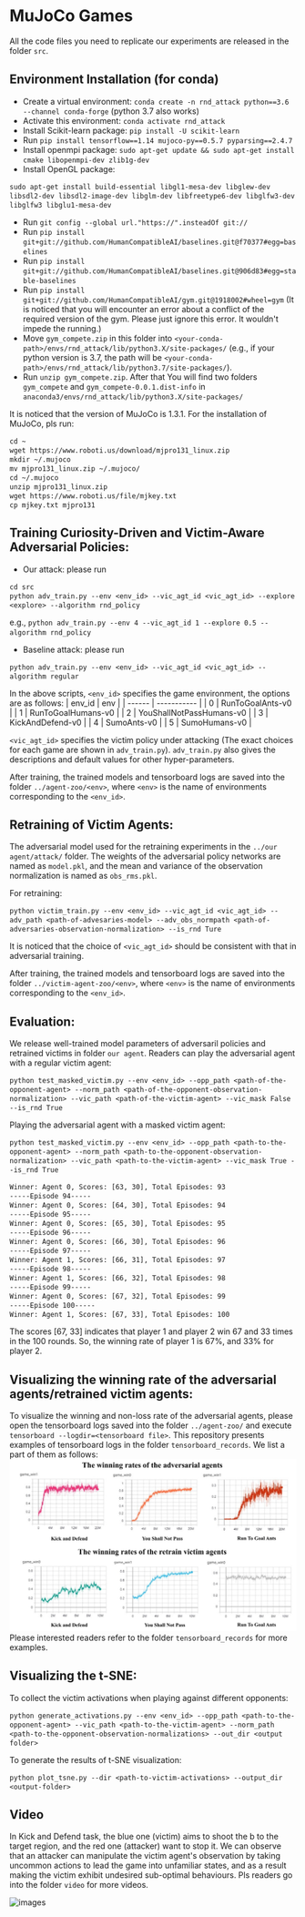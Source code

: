 
# MuJoCo Games

All the code files you need to replicate our experiments are released in the folder `src`.

## Environment Installation (for conda)

* Create a virtual environment: `conda create -n rnd_attack python==3.6 --channel conda-forge` (python 3.7 also works)
* Activate this environment: `conda activate rnd_attack`
* Install Scikit-learn package: `pip install -U scikit-learn`
* Run `pip install tensorflow==1.14 mujoco-py==0.5.7 pyparsing==2.4.7`
* Install openmpi package: `sudo apt-get update && sudo apt-get install cmake libopenmpi-dev zlib1g-dev`
* Install OpenGL package: 
```
sudo apt-get install build-essential libgl1-mesa-dev libglew-dev libsdl2-dev libsdl2-image-dev libglm-dev libfreetype6-dev libglfw3-dev libglfw3 libglu1-mesa-dev 
```
* Run `git config --global url."https://".insteadOf git://`
* Run `pip install git+git://github.com/HumanCompatibleAI/baselines.git@f70377#egg=baselines`
* Run `pip install git+git://github.com/HumanCompatibleAI/baselines.git@906d83#egg=stable-baselines`
* Run `pip install git+git://github.com/HumanCompatibleAI/gym.git@1918002#wheel=gym`
(It is noticed that you will encounter an error about a conflict of the required version of the gym. Please just ignore this error. It wouldn't impede the running.)
* Move `gym_compete.zip` in this folder into `<your-conda-path>/envs/rnd_attack/lib/python3.X/site-packages/` (e.g., if your python version is 3.7, the path will be `<your-conda-path>/envs/rnd_attack/lib/python3.7/site-packages/`).
* Run `unzip gym_compete.zip`. After that You will find two folders `gym_compete` and `gym_compete-0.0.1.dist-info` in `anaconda3/envs/rnd_attack/lib/python3.X/site-packages/`

It is noticed that the version of MuJoCo is 1.3.1. For the installation of MuJoCo, pls run:
```
cd ~
wget https://www.roboti.us/download/mjpro131_linux.zip
mkdir ~/.mujoco
mv mjpro131_linux.zip ~/.mujoco/
cd ~/.mujoco 
unzip mjpro131_linux.zip 
wget https://www.roboti.us/file/mjkey.txt
cp mjkey.txt mjpro131
```

## Training Curiosity-Driven and Victim-Aware Adversarial Policies:

- Our attack: please run 
```
cd src
python adv_train.py --env <env_id> --vic_agt_id <vic_agt_id> --explore <explore> --algorithm rnd_policy
```
e.g., `python adv_train.py --env 4 --vic_agt_id 1 --explore 0.5 --algorithm rnd_policy`
- Baseline attack: please run
```
python adv_train.py --env <env_id> --vic_agt_id <vic_agt_id> --algorithm regular
```
In the above scripts, `<env_id>` specifies the game environment, the options are as follows:
| env_id | env |
| ------ | ----------- |
| 0      |  RunToGoalAnts-v0           |
| 1      |  RunToGoalHumans-v0           |
| 2      |  YouShallNotPassHumans-v0           |
| 3      |  KickAndDefend-v0           |
| 4      | SumoAnts-v0            |
| 5      |  SumoHumans-v0           |

`<vic_agt_id>` specifies the victim policy under attacking (The exact choices for each game are shown in ```adv_train.py```). ```adv_train.py``` also gives the descriptions and default values for other hyper-parameters.
 
After training, the trained models and tensorboard logs are saved into the folder `../agent-zoo/<env>`, where `<env>` is the name of environments corresponding to the `<env_id>`.

## Retraining of Victim Agents:

The adversarial model used for the retraining experiments in the `../our agent/attack/` folder. The weights of the adversarial policy networks are named as ```model.pkl```, and the mean and variance of the observation normalization is named as `obs_rms.pkl`.

For retraining:
```
python victim_train.py --env <env_id> --vic_agt_id <vic_agt_id> --adv_path <path-of-advesaries-model> --adv_obs_normpath <path-of-adversaries-observation-normalization> --is_rnd Ture
```

It is noticed that the choice of `<vic_agt_id>` should be consistent with that in adversarial training.

After training, the trained models and tensorboard logs are saved into the folder `../victim-agent-zoo/<env>`, where `<env>` is the name of environments corresponding to the `<env_id>`.


## Evaluation:

We release well-trained model parameters of adversaril policies and retrained victims in folder `our agent`. Readers can play the adversarial agent with a regular victim agent: 
```
python test_masked_victim.py --env <env_id> --opp_path <path-of-the-opponent-agent> --norm_path <path-of-the-opponent-observation-normalization> --vic_path <path-of-the-victim-agent> --vic_mask False --is_rnd True
```
Playing the adversarial agent with a masked victim agent: 
```
python test_masked_victim.py --env <env_id> --opp_path <path-to-the-opponent-agent> --norm_path <path-to-the-opponent-observation-normalization> --vic_path <path-to-the-victim-agent> --vic_mask True --is_rnd True
```
```
Winner: Agent 0, Scores: [63, 30], Total Episodes: 93
-----Episode 94-----
Winner: Agent 0, Scores: [64, 30], Total Episodes: 94
-----Episode 95-----
Winner: Agent 0, Scores: [65, 30], Total Episodes: 95
-----Episode 96-----
Winner: Agent 0, Scores: [66, 30], Total Episodes: 96
-----Episode 97-----
Winner: Agent 1, Scores: [66, 31], Total Episodes: 97
-----Episode 98-----
Winner: Agent 1, Scores: [66, 32], Total Episodes: 98
-----Episode 99-----
Winner: Agent 0, Scores: [67, 32], Total Episodes: 99
-----Episode 100-----
Winner: Agent 1, Scores: [67, 33], Total Episodes: 100
```
The scores [67, 33] indicates that player 1 and player 2 win 67 and 33 times in the 100 rounds. So, the winning rate of player 1 is 67%, and 33% for player 2.



## Visualizing the winning rate of the adversarial agents/retrained victim agents:
 
To visualize the winning and non-loss rate of the adversarial agents, please open the tensorboard logs saved into the folder `../agent-zoo/` and execute `tensorboard --logdir=<tensorboard file>`. This repository presents examples of tensorboard logs in the folder `tensorboard_records`. We list a part of them as follows: 
![images](https://github.com/2019ChenGong/Curiosity_in_Adversarial_Policy/blob/main/MuJoCo/tensorboard_records/images/github_images.jpg)
Please interested readers refer to the folder `tensorboard_records` for more examples.

## Visualizing the t-SNE:

To collect the victim activations when playing against different opponents:
```
python generate_activations.py --env <env_id> --opp_path <path-to-the-opponent-agent> --vic_path <path-to-the-victim-agent> --norm_path <path-to-the-opponent-observation-normalizations> --out_dir <output folder>
``` 

To generate the results of t-SNE visualization:
```
python plot_tsne.py --dir <path-to-victim-activations> --output_dir <output-folder>
```

## Video

In Kick and Defend task, the blue one (victim) aims to shoot the b to the target region, and the red one (attacker) want to stop it. We can observe that an attacker can manipulate the victim agent's observation by taking uncommon actions to lead the game into unfamiliar states, and as a result making the victim exhibit undesired sub-optimal behaviours. Pls readers go into the folder `video` for more videos.

![images](https://github.com/2019ChenGong/Curiosity_in_Adversarial_Policy/blob/main/MuJoCo/video/kick_adv.gif)
